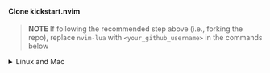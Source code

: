 
#### Clone kickstart.nvim
> **NOTE**
> If following the recommended step above (i.e., forking the repo), replace
> `nvim-lua` with `<your_github_username>` in the commands below

<details><summary> Linux and Mac </summary>

```sh
git clone https://github.com/donnerbrenn/kickstart.nvim.git "${XDG_CONFIG_HOME:-$HOME/.config}"/nvim
```

</details>

